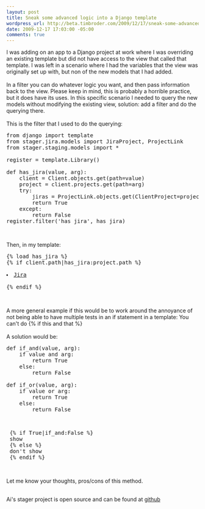 ```yaml
--- 
layout: post
title: Sneak some advanced logic into a Django template
wordpress_url: http://beta.timbroder.com/2009/12/17/sneak-some-advanced-logic-into-a-django-template/
date: 2009-12-17 17:03:00 -05:00
comments: true
---
```

I was adding on an app to a Django project at work where I was overriding an existing template but did not have access to the view that called that template.  I was left in a scenario where I had the variables that the view was originally set up with, but non of the new models that I had added.<br />
<br />
In a filter you can do whatever logic you want, and then pass information back to the view.  Please keep in mind, this is probably a horrible practice, but it does have its uses.  In this specific scenario I needed to query the new models without modifying the existing view, solution: add a filter and do the querying there.<br />
<br />
This is the filter that I used to do the querying:<br />
<pre name="code" class="python">from django import template
from stager.jira.models import JiraProject, ProjectLink
from stager.staging.models import *

register = template.Library()

def has_jira(value, arg):
    client = Client.objects.get(path=value)
    project = client.projects.get(path=arg)
    try:
        jiras = ProjectLink.objects.get(ClientProject=project).JiraProject.exclude(filter_id='')
        return True
    except:
        return False
register.filter('has_jira', has_jira)
</pre><br />
Then, in my template:<br />
<pre name="code" class="html">{% load has_jira %}
{% if client.path|has_jira:project.path %}
     <li><a href="jira/projects" >Jira</a></li>
{% endif %}
</pre><br />
A more general example if this would be to work around the annoyance of not being able to have multiple tests in an if statement in a template: You can't do {% if this and that %}<br />
<br />
A solution would be:<br />
<pre name="code" class="python">def if_and(value, arg):
    if value and arg:
        return True
    else:
        return False
    
def if_or(value, arg):
    if value or arg:
        return True
    else:
        return False
</pre><br />
<pre name="code" class="html"> {% if True|if_and:False %}
 show
 {% else %}
 don't show
 {% endif %}
</pre><br />
Let me know your thoughts, pros/cons of this method.<br /><br />

Ai's stager project is open source and can be found at <a href="http://github.com/aiaio/ai-stager">github</a>
